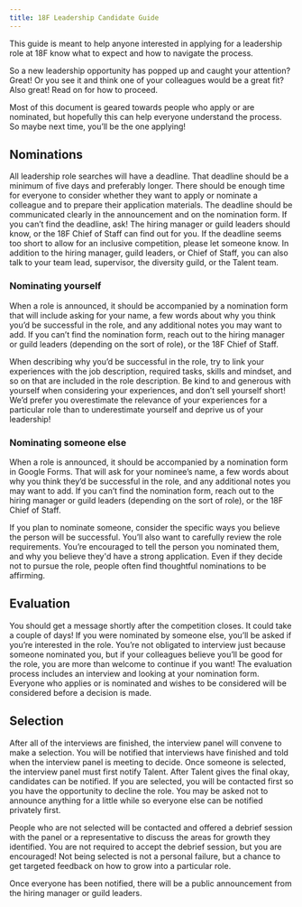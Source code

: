 ```yaml
---
title: 18F Leadership Candidate Guide
---
```


This guide is meant to help anyone interested in applying for a leadership role at 18F know what to expect and how to navigate the process.

So a new leadership opportunity has popped up and caught your attention? Great! Or you see it and think one of your colleagues would be a great fit? Also great! Read on for how to proceed. 

Most of this document is geared towards people who apply or are nominated, but hopefully this can help everyone understand the process. So maybe next time, you’ll be the one applying!

## Nominations

All leadership role searches will have a deadline. That deadline should be a minimum of five days and preferably longer. There should be enough time for everyone to consider whether they want to apply or nominate a colleague and to prepare their application materials. The deadline should be communicated clearly in the announcement and on the nomination form. If you can’t find the deadline, ask! The hiring manager or guild leaders should know, or the 18F Chief of Staff can find out for you. If the deadline seems too short to allow for an inclusive competition, please let someone know. In addition to the hiring manager, guild leaders, or Chief of Staff, you can also talk to your team lead, supervisor, the diversity guild, or the Talent team.

### Nominating yourself

When a role is announced, it should be accompanied by a nomination form that will include asking for your name, a few words about why you think you’d be successful in the role, and any additional notes you may want to add. If you can’t find the nomination form, reach out to the hiring manager or guild leaders (depending on the sort of role), or the 18F Chief of Staff.

When describing why you’d be successful in the role, try to link your experiences with the job description, required tasks, skills and mindset, and so on that are included in the role description. Be kind to and generous with yourself when considering your experiences, and don’t sell yourself short! We’d prefer you overestimate the relevance of your experiences for a particular role than to underestimate yourself and deprive us of your leadership!

### Nominating someone else

When a role is announced, it should be accompanied by a nomination form in Google Forms. That will ask for your nominee’s name, a few words about why you think they’d be successful in the role, and any additional notes you may want to add. If you can’t find the nomination form, reach out to the hiring manager or guild leaders (depending on the sort of role), or the 18F Chief of Staff.

If you plan to nominate someone, consider the specific ways you believe the person will be successful. You’ll also want to carefully review the role requirements. You’re encouraged to tell the person you nominated them, and why you believe they'd have a strong application. Even if they decide not to pursue the role, people often find thoughtful nominations to be affirming.

## Evaluation

You should get a message shortly after the competition closes. It could take a couple of days! If you were nominated by someone else, you’ll be asked if you’re interested in the role. You’re not obligated to interview just because someone nominated you, but if your colleagues believe you’ll be good for the role, you are more than welcome to continue if you want! The evaluation process includes an interview and looking at your nomination form. Everyone who applies or is nominated and wishes to be considered will be considered before a decision is made.

## Selection

After all of the interviews are finished, the interview panel will convene to make a selection. You will be notified that interviews have finished and told when the interview panel is meeting to decide. Once someone is selected, the interview panel must first notify Talent. After Talent gives the final okay, candidates can be notified. If you are selected, you will be contacted first so you have the opportunity to decline the role. You may be asked not to announce anything for a little while so everyone else can be notified privately first.

People who are not selected will be contacted and offered a debrief session with the panel or a representative to discuss the areas for growth they identified. You are not required to accept the debrief session, but you are encouraged! Not being selected is not a personal failure, but a chance to get targeted feedback on how to grow into a particular role.

Once everyone has been notified, there will be a public announcement from the hiring manager or guild leaders.

